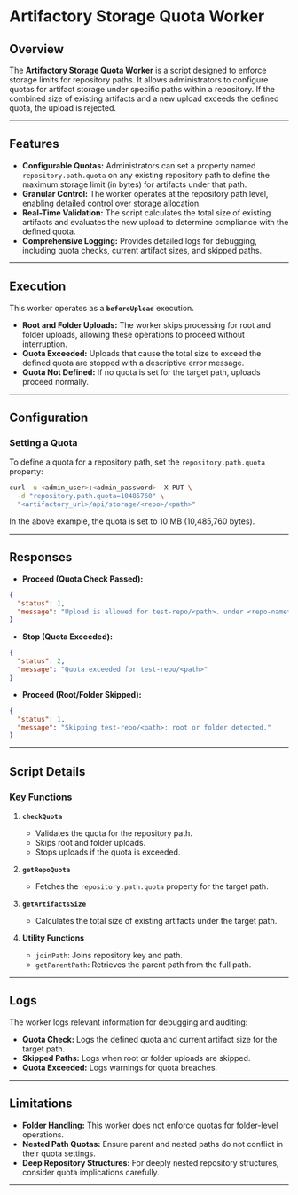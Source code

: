 # Artifactory Storage Quota Worker

## Overview

The **Artifactory Storage Quota Worker** is a script designed to enforce storage limits for repository paths. It allows administrators to configure quotas for artifact storage under specific paths within a repository. If the combined size of existing artifacts and a new upload exceeds the defined quota, the upload is rejected.

---

## Features

- **Configurable Quotas:** Administrators can set a property named `repository.path.quota` on any existing repository path to define the maximum storage limit (in bytes) for artifacts under that path.
- **Granular Control:** The worker operates at the repository path level, enabling detailed control over storage allocation.
- **Real-Time Validation:** The script calculates the total size of existing artifacts and evaluates the new upload to determine compliance with the defined quota.
- **Comprehensive Logging:** Provides detailed logs for debugging, including quota checks, current artifact sizes, and skipped paths.

---

## Execution

This worker operates as a **`beforeUpload`** execution.

- **Root and Folder Uploads:** The worker skips processing for root and folder uploads, allowing these operations to proceed without interruption.
- **Quota Exceeded:** Uploads that cause the total size to exceed the defined quota are stopped with a descriptive error message.
- **Quota Not Defined:** If no quota is set for the target path, uploads proceed normally.

---

## Configuration

### Setting a Quota
To define a quota for a repository path, set the `repository.path.quota` property:

```bash
curl -u <admin_user>:<admin_password> -X PUT \
  -d "repository.path.quota=10485760" \
  "<artifactory_url>/api/storage/<repo>/<path>"
```

In the above example, the quota is set to 10 MB (10,485,760 bytes).

---

## Responses

- **Proceed (Quota Check Passed):**

```json
{
  "status": 1,
  "message": "Upload is allowed for test-repo/<path>. under <repo-name>."
}
```

- **Stop (Quota Exceeded):**

```json
{
  "status": 2,
  "message": "Quota exceeded for test-repo/<path>"
}
```

- **Proceed (Root/Folder Skipped):**

```json
{
  "status": 1,
  "message": "Skipping test-repo/<path>: root or folder detected."
}
```

---

## Script Details

### Key Functions

1. **`checkQuota`**
   - Validates the quota for the repository path.
   - Skips root and folder uploads.
   - Stops uploads if the quota is exceeded.

2. **`getRepoQuota`**
   - Fetches the `repository.path.quota` property for the target path.

3. **`getArtifactsSize`**
   - Calculates the total size of existing artifacts under the target path.

4. **Utility Functions**
   - `joinPath`: Joins repository key and path.
   - `getParentPath`: Retrieves the parent path from the full path.

---

## Logs

The worker logs relevant information for debugging and auditing:

- **Quota Check:** Logs the defined quota and current artifact size for the target path.
- **Skipped Paths:** Logs when root or folder uploads are skipped.
- **Quota Exceeded:** Logs warnings for quota breaches.

---

## Limitations

- **Folder Handling:** This worker does not enforce quotas for folder-level operations.
- **Nested Path Quotas:** Ensure parent and nested paths do not conflict in their quota settings.
- **Deep Repository Structures:** For deeply nested repository structures, consider quota implications carefully.

---
